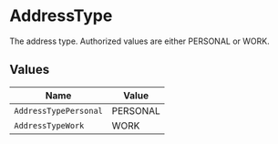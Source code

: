 # AddressType

The address type. Authorized values are either PERSONAL or WORK.


## Values

| Name                  | Value                 |
| --------------------- | --------------------- |
| `AddressTypePersonal` | PERSONAL              |
| `AddressTypeWork`     | WORK                  |